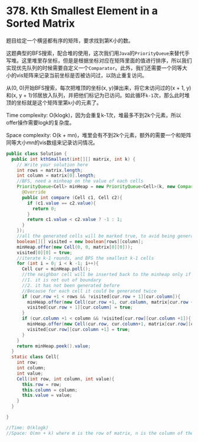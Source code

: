 # 378. Kth Smallest Element in a Sorted Matrix

题目给定一个横竖都有序的矩阵，要求找到第K小的数。

这题典型的BFS搜索，配合堆的使用，这次我们用`Java`的`PriorityQueue`来替代手写堆。这里堆里存坐标，但是是根据坐标对应在矩阵里面的值进行排序，所以我们实现优先队列的时候需要自定义一个`Comparator`。此外，我们还需要一个同等大小的vis矩阵来记录当前坐标是否被访问过，以防止重复访问。

从(0, 0)开始BFS搜索，每次把堆顶的坐标(x, y)弹出来，将它未访问过的(x + 1, y)和(x, y + 1)邻居放入队列，并把他们标记为已访问。如此循环`k-1`次，那么此时堆顶的坐标就是这个矩阵里第`k`小的元素了。

Time complexity: O(klogk)，因为会重复k-1次，堆最多不到2k个元素，所以offer操作需要logk的复杂度。

Space complexity: O(k + mn)，堆里会有不到2k个元素，额外的需要一个和矩阵同等大小mn的vis数组来记录访问情况。

```java
public class Solution {
  public int kthSmallest(int[][] matrix, int k) {
    // Write your solution here
    int rows = matrix.length;
    int column = matrix[0].length;
    //BFS, need a minheap on the value of each cells
    PriorityQueue<Cell> minHeap = new PriorityQueue<Cell>(k, new Comparator<Cell>(){
      @Override
      public int compare (Cell c1, Cell c2){
        if (c1.value == c2.value){
          return 0;
        }
        return c1.value < c2.value ? -1 : 1;
      }
    });
    //all the generated cells will be marked true, to avid being generated more than once
    boolean[][] visited = new boolean[rows][column];
    minHeap.offer(new Cell(0, 0, matrix[0][0]));
    visited[0][0] = true;
    //iterate k-1 rounds, and BFS the smallest k-1 cells
    for (int i = 0; i < k -1; i++){
      Cell cur = minHeap.poll();
      //the neighbor cell will be inserted back to the minheap only if 
      //1. it is not out of boundary
      //2. it has not been generated before
      //Because for each cell it could be generated twice
      if (cur.row +1 < rows && !visited[cur.row + 1][cur.column]){
        minHeap.offer(new Cell(cur.row +1, cur.column, matrix[cur.row + 1][cur.column]));
        visited[cur.row + 1][cur.column] = true;
      }
      if (cur.column +1 < column && !visited[cur.row][cur.column +1]){
        minHeap.offer(new Cell(cur.row, cur.column+1, matrix[cur.row][cur.column + 1]));
        visited[cur.row][cur.column +1] = true;
      }
    }
    return minHeap.peek().value;
  }
  static class Cell{
    int row;
    int column;
    int value;
    Cell(int row, int column, int value){
      this.row = row;
      this.column = column;
      this.value = value;
    }
  }

}

//Time: O(klogk)
//Space: O(mn + k) where m is the row of matrix, n is the column of the matrix
```